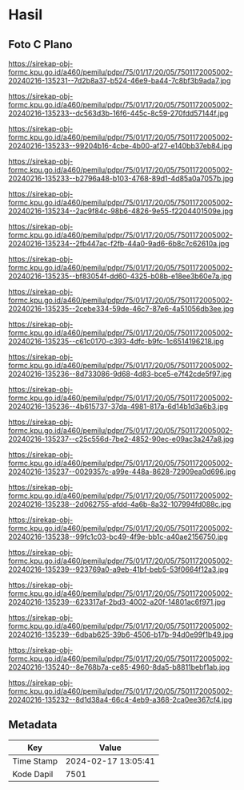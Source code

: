 # Hasil

## Foto C Plano

https://sirekap-obj-formc.kpu.go.id/a460/pemilu/pdpr/75/01/17/20/05/7501172005002-20240216-135231--7d2b8a37-b524-46e9-ba44-7c8bf3b9ada7.jpg

https://sirekap-obj-formc.kpu.go.id/a460/pemilu/pdpr/75/01/17/20/05/7501172005002-20240216-135233--dc563d3b-16f6-445c-8c59-270fdd57144f.jpg

https://sirekap-obj-formc.kpu.go.id/a460/pemilu/pdpr/75/01/17/20/05/7501172005002-20240216-135233--99204b16-4cbe-4b00-af27-e140bb37eb84.jpg

https://sirekap-obj-formc.kpu.go.id/a460/pemilu/pdpr/75/01/17/20/05/7501172005002-20240216-135233--b2796a48-b103-4768-89d1-4d85a0a7057b.jpg

https://sirekap-obj-formc.kpu.go.id/a460/pemilu/pdpr/75/01/17/20/05/7501172005002-20240216-135234--2ac9f84c-98b6-4826-9e55-f2204401509e.jpg

https://sirekap-obj-formc.kpu.go.id/a460/pemilu/pdpr/75/01/17/20/05/7501172005002-20240216-135234--2fb447ac-f2fb-44a0-9ad6-6b8c7c62610a.jpg

https://sirekap-obj-formc.kpu.go.id/a460/pemilu/pdpr/75/01/17/20/05/7501172005002-20240216-135235--bf83054f-dd60-4325-b08b-e18ee3b60e7a.jpg

https://sirekap-obj-formc.kpu.go.id/a460/pemilu/pdpr/75/01/17/20/05/7501172005002-20240216-135235--2cebe334-59de-46c7-87e6-4a51056db3ee.jpg

https://sirekap-obj-formc.kpu.go.id/a460/pemilu/pdpr/75/01/17/20/05/7501172005002-20240216-135235--c61c0170-c393-4dfc-b9fc-1c6514196218.jpg

https://sirekap-obj-formc.kpu.go.id/a460/pemilu/pdpr/75/01/17/20/05/7501172005002-20240216-135236--8d733086-9d68-4d83-bce5-e7f42cde5f97.jpg

https://sirekap-obj-formc.kpu.go.id/a460/pemilu/pdpr/75/01/17/20/05/7501172005002-20240216-135236--4b615737-37da-4981-817a-6d14b1d3a6b3.jpg

https://sirekap-obj-formc.kpu.go.id/a460/pemilu/pdpr/75/01/17/20/05/7501172005002-20240216-135237--c25c556d-7be2-4852-90ec-e09ac3a247a8.jpg

https://sirekap-obj-formc.kpu.go.id/a460/pemilu/pdpr/75/01/17/20/05/7501172005002-20240216-135237--0029357c-a99e-448a-8628-72909ea0d696.jpg

https://sirekap-obj-formc.kpu.go.id/a460/pemilu/pdpr/75/01/17/20/05/7501172005002-20240216-135238--2d062755-afdd-4a6b-8a32-107994fd088c.jpg

https://sirekap-obj-formc.kpu.go.id/a460/pemilu/pdpr/75/01/17/20/05/7501172005002-20240216-135238--99fc1c03-bc49-4f9e-bb1c-a40ae2156750.jpg

https://sirekap-obj-formc.kpu.go.id/a460/pemilu/pdpr/75/01/17/20/05/7501172005002-20240216-135239--923769a0-a9eb-41bf-beb5-53f0664f12a3.jpg

https://sirekap-obj-formc.kpu.go.id/a460/pemilu/pdpr/75/01/17/20/05/7501172005002-20240216-135239--623317af-2bd3-4002-a20f-14801ac6f971.jpg

https://sirekap-obj-formc.kpu.go.id/a460/pemilu/pdpr/75/01/17/20/05/7501172005002-20240216-135239--6dbab625-39b6-4506-b17b-94d0e99f1b49.jpg

https://sirekap-obj-formc.kpu.go.id/a460/pemilu/pdpr/75/01/17/20/05/7501172005002-20240216-135240--8e768b7a-ce85-4960-8da5-b8811bebf1ab.jpg

https://sirekap-obj-formc.kpu.go.id/a460/pemilu/pdpr/75/01/17/20/05/7501172005002-20240216-135232--8d1d38a4-66c4-4eb9-a368-2ca0ee367cf4.jpg


## Metadata

| Key        | Value               |
| ---------- | ------------------- |
| Time Stamp | 2024-02-17 13:05:41 |
| Kode Dapil | 7501                |



